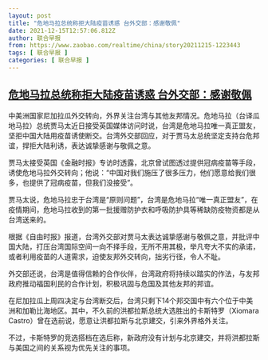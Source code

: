 ```yaml
---
layout: post
title: "危地马拉总统称拒大陆疫苗诱惑 台外交部：感谢敬佩"
date: 2021-12-15T12:57:06.812Z
author: 联合早报
from: https://www.zaobao.com/realtime/china/story20211215-1223443
tags: [ 联合早报 ]
categories: [ 联合早报 ]
---
```

<!--1639586580000-->
[危地马拉总统称拒大陆疫苗诱惑 台外交部：感谢敬佩](https://www.zaobao.com/realtime/china/story20211215-1223443)
------

<div>
<p>中美洲国家尼加拉瓜外交转向，外界关注台湾与其他友邦情况。危地马拉（台译瓜地马拉）总统贾马太近日接受英国媒体访问时说，台湾是危地马拉唯一真正盟友，坚拒中国大陆用疫苗诱使断交。台湾外交部回应，对于贾马太总统坚定支持台危邦谊，捍拒大陆利诱，表达诚挚感谢与敬佩之意。</p><p>贾马太接受英国《金融时报》专访时透露，北京曾试图透过提供冠病疫苗等手段，诱使危地马拉外交转向；他说：“中国对我们施压了很多压力，他们愿意给我们很多，也提供了冠病疫苗，但我们没接受”。</p><p>贾马太说，危地马拉忠于台湾是“原则问题”，台湾是危地马拉“唯一真正盟友”，在疫情期间，危地马拉收到的第一批援赠防护衣和呼吸防护具等稀缺防疫物资都是从台湾送来的。</p><section id="imu"><div id="dfp-ad-imu1">        </div></section><p>根据《自由时报》报道，台湾外交部对贾马太表达诚挚感谢与敬佩之意，并批评中国大陆，打压台湾国际空间一向不择手段，无所不用其极，举凡夸大不实的承诺，或者利用疫苗的人道需求，迫使友邦外交转向，拙劣行径，令人不耻。</p><p>外交部还说，台湾是值得信赖的合作伙伴，台湾政府将持续以踏实的作法，与友邦政府推动福国利民的合作计划，积极巩固与危国及其他友邦的邦谊。</p><p>在尼加拉瓜上周四决定与台湾断交后，台湾只剩下14个邦交国中有六个位于中美洲和加勒比海地区。其中，不久前的洪都拉斯总统大选胜出的卡斯特罗（Xiomara Castro）曾在选前说，愿意让洪都拉斯与北京建交，引来外界格外关注。</p><div id="innity-in-post"></div><div id="dfp-ad-midarticlespecial">        </div><p>不过，卡斯特罗的竞选搭档在选后称，新政府没有计划与北京建交，并将洪都拉斯与美国之间的关系视为优先关注的事项。</p>      <div class="cx_paywall_placeholder" id="sph_cdp_40"></div>
</div>
